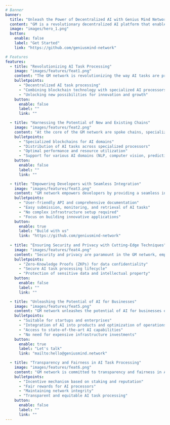 ```yaml
---
# Banner
banner:
  title: "Unleash the Power of Decentralized AI with Genius Mind Network"
  content: "GM is a revolutionary decentralized AI platform that enables efficient, secure, and scalable AI task processing for businesses and developers"
  image: "images/hero_1.png"
  button:
    enable: false
    label: "Get Started"
    link: "https://github.com/geniusmind-network"

# Features
features:
  - title: "Revolutionizing AI Task Processing"
    image: "images/features/feat1.png"
    content: "The GM network is revolutionizing the way AI tasks are processed by leveraging a decentralized, scalable, and efficient architecture."
    bulletpoints:
      - "Decentralized AI task processing"
      - "Combining blockchain technology with specialized AI processors"
      - "Unlocking new possibilities for innovation and growth"
    button:
      enable: false
      label: ""
      link: ""

  - title: "Harnessing the Potential of New and Existing Chains"
    image: "images/features/feat2.png"
    content: "At the core of the GM network are spoke chains, specialized blockchains optimized for specific AI domains."
    bulletpoints:
      - "Specialized blockchains for AI domains"
      - "Distribution of AI tasks across specialized processors"
      - "Optimal performance and resource utilization"
      - "Support for various AI domains (NLP, computer vision, predictive analytics)"
    button:
      enable: false
      label: ""
      link: ""

  - title: "Empowering Developers with Seamless Integration"
    image: "images/features/feat3.png"
    content: "GM network empowers developers by providing a seamless integration process for AI task processing."
    bulletpoints:
      - "User-friendly API and comprehensive documentation"
      - "Easy submission, monitoring, and retrieval of AI tasks"
      - "No complex infrastructure setup required"
      - "Focus on building innovative applications"
    button:
      enable: true
      label: "Build with us"
      link: "https://github.com/geniusmind-network"
  
  - title: "Ensuring Security and Privacy with Cutting-Edge Techniques"
    image: "images/features/feat4.png"
    content: "Security and privacy are paramount in the GM network, employing cutting-edge techniques to protect sensitive data."
    bulletpoints:
      - "Zero-Knowledge Proofs (ZKPs) for data confidentiality"
      - "Secure AI task processing lifecycle"
      - "Protection of sensitive data and intellectual property"
    button:
      enable: false
      label: ""
      link: ""

  - title: "Unleashing the Potential of AI for Businesses"
    image: "images/features/feat5.png"
    content: "GM network unleashes the potential of AI for businesses of all sizes, providing a cost-effective and scalable solution."
    bulletpoints:
      - "Suitable for startups and enterprises"
      - "Integration of AI into products and optimization of operations"
      - "Access to state-of-the-art AI capabilities"
      - "No need for expensive infrastructure investments"
    button:
      enable: true
      label: "Let's talk"
      link: "mailto:hello@geniusmind.network"

  - title: "Transparency and Fairness in AI Task Processing"
    image: "images/features/feat6.png"
    content: "GM network is committed to transparency and fairness in AI task processing, ensuring fair rewards and network integrity."
    bulletpoints:
      - "Incentive mechanism based on staking and reputation"
      - "Fair rewards for AI processors"
      - "Maintaining network integrity"
      - "Transparent and equitable AI task processing"
    button:
      enable: false
      label: ""
      link: ""
---
```

